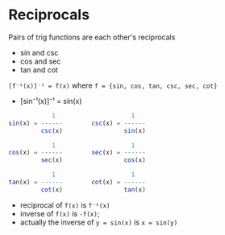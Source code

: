 # Reciprocals

Pairs of trig functions are each other's reciprocals
- sin and csc
- cos and sec
- tan and cot

`[f⁻¹(x)]⁻¹ = f(x)` where `f = {sin, cos, tan, csc, sec, cot}`
- [sin⁻¹(x)]⁻¹ = sin(x)

```js
            1                     1
sin(x) = ------        csc(x) = ------
         csc(x)                 sin(x)

            1                     1
cos(x) = ------        sec(x) = ------
         sec(x)                 cos(x)

            1                     1
tan(x) = ------        cot(x) = ------
         cot(x)                 tan(x)
```

- reciprocal of `f(x)` is `f⁻¹(x)`
- inverse of `f(x)` is `-f(x)`; 
- actually the inverse of `y = sin(x)` is `x = sin(y)`
